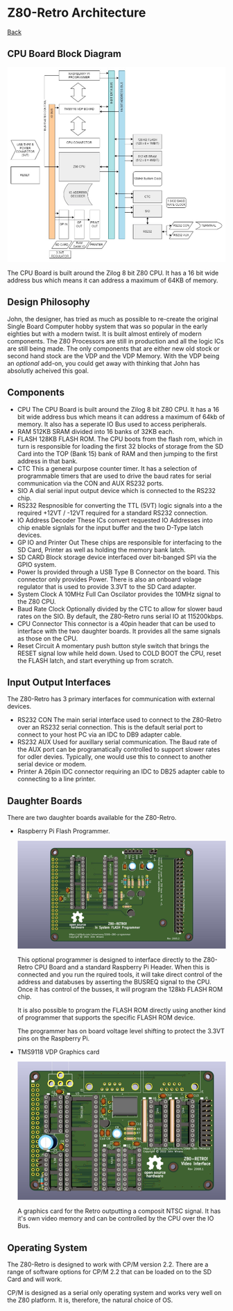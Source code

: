 # Z80-Retro Architecture

[Back](./README.md)

## CPU Board Block Diagram

![Z80-Retro CPU Board Block Diagram](./assets/z80-retro-cpu-block-diagram.jpg)

The CPU Board is built around the Zilog 8 bit Z80 CPU.  It has a 16 bit wide address bus which means it can address a maximum of 64KB of memory.

## Design Philosophy

John, the designer, has tried as much as possible to re-create the original Single Board Computer hobby system that was so popular in the early eighties but with a modern twist.  It is built almost entirely of modern components.  The Z80 Processors are still in production and all the logic ICs are still being made.  The only components that are either new old stock or second hand stock are the VDP and the VDP Memory.  With the VDP being an _optional_ add-on, you could get away with thinking that John has absolutly acheived this goal.

## Components

- CPU
  The CPU Board is built around the Zilog 8 bit Z80 CPU.  It has a 16 bit wide address bus which means it can address a maximum of 64kb of memory. It also has a seperate IO Bus used to access peripherals.
- RAM
  512KB SRAM divided into 16 banks of 32KB each.
- FLASH
  128KB FLASH ROM.  The CPU boots from the flash rom, which in turn is responsible for loading the first 32 blocks of storage from the SD Card into the TOP (Bank 15) bank of RAM and then jumping to the first address in that bank.
- CTC
  This a general purpose counter timer.  It has a selection of programmable timers that are used to drive the baud rates for serial communication via the CON and AUX RS232 ports.
- SIO
  A dial serial input output device which is connected to the RS232 chip.
- RS232
  Respnosible for converting the TTL (5VT) logic signals into a the required +12VT / -12VT required for a standard RS232 connection.
- IO Address Decoder
  These ICs convert requested IO Addresses into chip enable signlals for the input buffer and the two D-Type latch devices.
- GP IO and Printer Out
  These chips are responsible for interfacing to the SD Card, Printer as well as holding the memory bank latch.
- SD CARD
  Block storage device interfaced over bit-banged SPI via the GPIO system.
- Power
  Is provided through a USB Type B Connector on the board.  This connector only provides Power.  There is also an onboard volage regulator that is used to provide 3.3VT to the SD Card adapter.
- System Clock
  A 10MHz Full Can Oscilator provides the 10MHz signal to the Z80 CPU.
- Baud Rate Clock
  Optionally divided by the CTC to allow for slower baud rates on the SIO.  By default, the Z80-Retro runs serial IO at 115200kbps.
- CPU Connector
  This connector is a 40pin header that can be used to interface with the two daughter boards.  It provides all the same signals as those on the CPU.
- Reset Circuit
  A momentary push button style switch that brings the RESET signal low while held down.  Used to COLD BOOT the CPU, reset the FLASH latch, and start everything up from scratch.

## Input Output Interfaces

The Z80-Retro has 3 primary interfaces for communication with external devices.

- RS232 CON
  The main serial interface used to connect to the Z80-Retro over an RS232 serial connection.  This is the default serial port to connect to your host PC via an IDC to DB9 adapter cable.
- RS232 AUX
  Used for auxillary serial communication.  The Baud rate of the AUX port can be programatically controlled to support slower rates for odler devies.  Typically, one would use this to connect to another serial device or modem.
- Printer
  A 26pin IDC connector requiring an IDC to DB25 adapter cable to connecting to a line printer.

## Daughter Boards

There are two daughter boards available for the Z80-Retro.

- Raspberry Pi Flash Programmer.
  
  ![Z80-Retro Programmer Board](./assets/2065-Z80-programmer.jpg)

  This optional programmer is designed to interface directly to the Z80-Retro CPU Board and a standard Raspberry Pi Header.  When this is connected and you run the rquired tools, it will take direct control of the address and databuses by asserting the BUSREQ signal to the CPU.  Once it has control of the busses, it will program the 128kb FLASH ROM chip.

  It is also possible to program the FLASH ROM directly using another kind of programmer that supports the specific FLASH ROM device.

  The programmer has on board voltage level shifting to protect the 3.3VT pins on the Raspberry Pi.
- TMS9118 VDP Graphics card

  ![Z80-Retro VDP Board](./assets/2068-Z80-TMS9118.png)

  A graphics card for the Retro outputting a composit NTSC signal.  It has it's own video memory and can be controlled by the CPU over the IO Bus.

## Operating System

The Z80-Retro is designed to work with CP/M version 2.2.  There are a range of software options for CP/M 2.2 that can be loaded on to the SD Card and will work.

CP/M is designed as a serial only operating system and works very well on the Z80 platform.  It is, therefore, the natural choice of OS.
